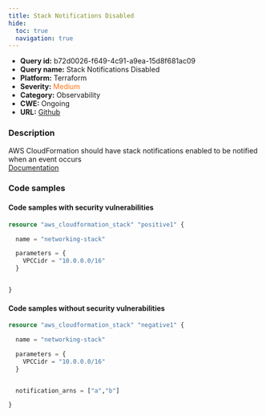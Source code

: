 ```yaml
---
title: Stack Notifications Disabled
hide:
  toc: true
  navigation: true
---
```


-   **Query id:** b72d0026-f649-4c91-a9ea-15d8f681ac09
-   **Query name:** Stack Notifications Disabled
-   **Platform:** Terraform
-   **Severity:** <span style="color:#ff7213">Medium</span>
-   **Category:** Observability
-   **CWE:** Ongoing
-   **URL:** [Github](https://github.com/DataDog/kics/tree/master/assets/queries/terraform/aws/stack_notifications_disabled)

### Description
AWS CloudFormation should have stack notifications enabled to be notified when an event occurs<br>
[Documentation](https://registry.terraform.io/providers/hashicorp/aws/latest/docs/resources/cloudformation_stack)

### Code samples
#### Code samples with security vulnerabilities
```tf title="Positive test num. 1 - tf file" hl_lines="1"
resource "aws_cloudformation_stack" "positive1" {

  name = "networking-stack"

  parameters = {
    VPCCidr = "10.0.0.0/16"
  }


}
```


#### Code samples without security vulnerabilities
```tf title="Negative test num. 1 - tf file"
resource "aws_cloudformation_stack" "negative1" {

  name = "networking-stack"

  parameters = {
    VPCCidr = "10.0.0.0/16"
  }


  notification_arns = ["a","b"]

}
```

